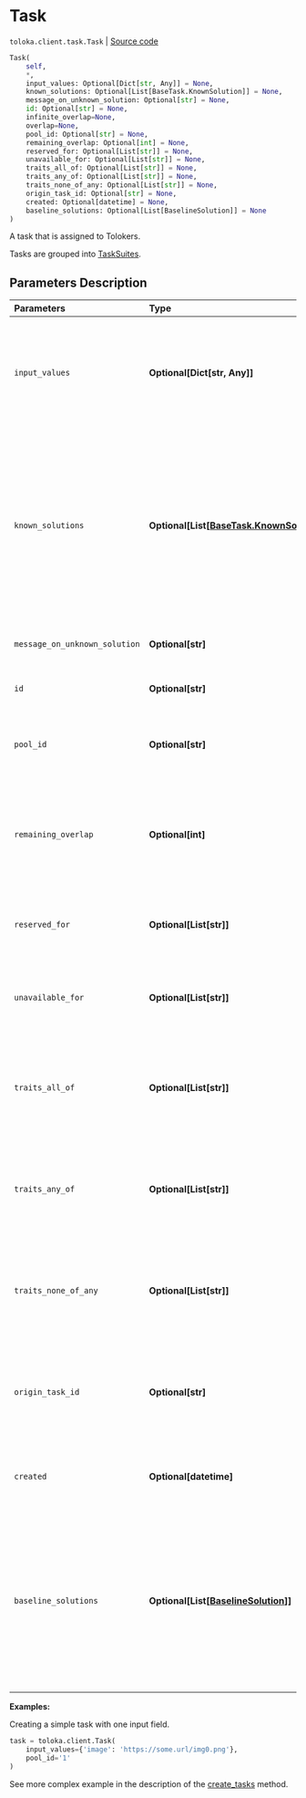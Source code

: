 # Task
`toloka.client.task.Task` | [Source code](https://github.com/Toloka/toloka-kit/blob/v1.1.3/src/client/task.py#L57)

```python
Task(
    self,
    *,
    input_values: Optional[Dict[str, Any]] = None,
    known_solutions: Optional[List[BaseTask.KnownSolution]] = None,
    message_on_unknown_solution: Optional[str] = None,
    id: Optional[str] = None,
    infinite_overlap=None,
    overlap=None,
    pool_id: Optional[str] = None,
    remaining_overlap: Optional[int] = None,
    reserved_for: Optional[List[str]] = None,
    unavailable_for: Optional[List[str]] = None,
    traits_all_of: Optional[List[str]] = None,
    traits_any_of: Optional[List[str]] = None,
    traits_none_of_any: Optional[List[str]] = None,
    origin_task_id: Optional[str] = None,
    created: Optional[datetime] = None,
    baseline_solutions: Optional[List[BaselineSolution]] = None
)
```

A task that is assigned to Tolokers.


Tasks are grouped into [TaskSuites](toloka.client.task_suite.TaskSuite.md).

## Parameters Description

| Parameters | Type | Description |
| :----------| :----| :-----------|
`input_values`|**Optional\[Dict\[str, Any\]\]**|<p>A dictionary with input data for a task. Input field names are keys in the dictionary.</p>
`known_solutions`|**Optional\[List\[[BaseTask.KnownSolution](toloka.client.task.BaseTask.KnownSolution.md)\]\]**|<p>A list of all responses considered correct. It is used with control and training tasks. If there are several output fields, then you must specify all their correct combinations.</p>
`message_on_unknown_solution`|**Optional\[str\]**|<p>A hint used in training tasks.</p>
`id`|**Optional\[str\]**|<p>The ID of a task.</p>
`pool_id`|**Optional\[str\]**|<p>The ID of the pool that the task belongs to.</p>
`remaining_overlap`|**Optional\[int\]**|<p>The number of times left for this task to be assigned to Tolokers. Read-only field.</p>
`reserved_for`|**Optional\[List\[str\]\]**|<p>IDs of Tolokers who have access to the task.</p>
`unavailable_for`|**Optional\[List\[str\]\]**|<p>IDs of Tolokers who don&#x27;t have access to the task.</p>
`traits_all_of`|**Optional\[List\[str\]\]**|<p>The task can be assigned to Tolokers who have all of the specified traits.</p>
`traits_any_of`|**Optional\[List\[str\]\]**|<p>The task can be assigned to Tolokers who have any of the specified traits.</p>
`traits_none_of_any`|**Optional\[List\[str\]\]**|<p>The task can not be assigned to Tolokers who have any of the specified traits.</p>
`origin_task_id`|**Optional\[str\]**|<p>The ID of a parent task. This parameter is set if the task was created by copying.</p>
`created`|**Optional\[datetime\]**|<p>The UTC date and time when the task was created.</p>
`baseline_solutions`|**Optional\[List\[[BaselineSolution](toloka.client.task.Task.BaselineSolution.md)\]\]**|<p>Preliminary responses for dynamic overlap and aggregation of results by skill. They are used to calculate a confidence level of the first responses from Toloker.</p>

**Examples:**

Creating a simple task with one input field.

```python
task = toloka.client.Task(
    input_values={'image': 'https://some.url/img0.png'},
    pool_id='1'
)
```

See more complex example in the description of the [create_tasks](toloka.client.TolokaClient.create_tasks.md) method.
